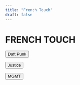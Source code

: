 ```yaml
---
title: "French Touch"
draft: false
---
```


# FRENCH TOUCH
<div align "center"><button onclick="window.location.href='https://azrael-iii.github.io/neocom.github.io/musique/french-touch/daft_punk';">Daft Punk</button>

<button onclick="window.location.href='https://azrael-iii.github.io/neocom.github.io/musique/french-touch/justice';">Justice</button>

<button onclick="window.location.href='https://azrael-iii.github.io/neocom.github.io/musique/french-touch/mgmt';">MGMT</button>